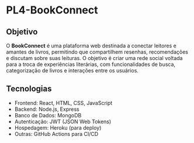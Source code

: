 # PL4-BookConnect

## Objetivo  
O **BookConnect** é uma plataforma web destinada a conectar leitores e amantes de livros, permitindo que compartilhem resenhas, recomendações e discutam sobre suas leituras. O objetivo é criar uma rede social voltada para a troca de experiências literárias, com funcionalidades de busca, categorização de livros e interações entre os usuários.

## Tecnologias  
- Frontend: React, HTML, CSS, JavaScript
- Backend: Node.js, Express
- Banco de Dados: MongoDB
- Autenticação: JWT (JSON Web Tokens)
- Hospedagem: Heroku (para deploy)
- Outras: GitHub Actions para CI/CD
